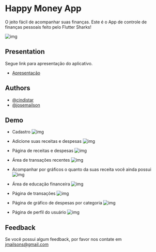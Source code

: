 
# Happy Money App

O jeito fácil de acompanhar suas finanças. Este é o App de controle de finanças pessoais feito pelo Flutter Sharks!

![img](https://github.com/proz-tecnologia/PIT01GP09/raw/main/web/icons/sharks_3.png)
## Presentation

Segue link para apresentação do aplicativo.

- [Apresentação](https://www.canva.com/design/DAFZMIqfBio/W-NUY-EmmQMiU2SxAOKvVw/view?utm_content=DAFZMIqfBio&utm_campaign=designshare&utm_medium=link2&utm_source=sharebutton)
## Authors
- [@cindistar](https://github.com/cindistar)
- [@josemailson](https://github.com/josemailson)

## Demo

- Cadastro
![img](https://github.com/josemailson/Happy-Money-App/blob/main/web/icons/cadastro.gif?raw=true)

- Adicione suas receitas e despesas
![img](https://github.com/josemailson/Happy-Money-App/blob/main/web/icons/adicionar_transacao.gif?raw=true)

- Página de receitas e despesas
![img](https://github.com/josemailson/Happy-Money-App/blob/main/web/icons/paginas_receitas_despesas.gif?raw=true)

- Área de transações recentes
![img](https://github.com/josemailson/Happy-Money-App/blob/main/web/icons/area_transacoes_recentes.gif?raw=true)

- Acompanhar por gráficos o quanto da suas receita você ainda possui
![img](https://github.com/josemailson/Happy-Money-App/blob/main/web/icons/area_graficos_home.gif?raw=true)

- Área de educação financeira
![img](https://github.com/josemailson/Happy-Money-App/blob/main/web/icons/area_educacao_financeira.gif?raw=true)

- Página de transações
![img](https://github.com/josemailson/Happy-Money-App/blob/main/web/icons/pagina_transacoes.gif?raw=true)

- Página de gráfico de despesas por categoria
![img](https://github.com/josemailson/Happy-Money-App/blob/main/web/icons/pagina_grafico.gif?raw=true)

- Página de perfil do usuário
![img](https://github.com/josemailson/Happy-Money-App/blob/main/web/icons/pagina_perfil.gif?raw=true)

## Feedback

Se você possui algum feedback, por favor nos contate em jmailsons@gmail.com